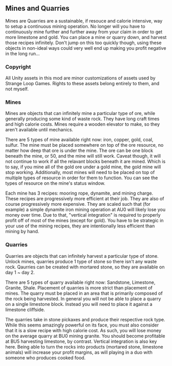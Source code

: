 ## Mines and Quarries

Mines are Quarries are a sustainable, if resouce and calorie intensive, way to setup a continuous mining operation. No longer will you have to continuously mine further and further away from your claim in order to get more limestone and gold. You can place a mine or quarry down, and harvest those recipes infinitely. Don't jump on this too quickly though, using these objects in non-ideal ways could very well end up making you profit negative in the long run...

### Copyright

All Unity assets in this mod are minor customizations of assets used by Strange Loop Games. Rights to these assets belong entirely to them, and not myself.

### Mines

Mines are objects that can infinitely mine a particular type of ore, while generally producing some kind of waste rock. They have long craft times and high calorie costs. Mines require a wooden elevator to make, so they aren't available until mechanics.

There are 5 types of mine available right now: iron, copper, gold, coal, sulfur. The mine must be placed somewhere on top of the ore resource, no matter how deep that ore is under the mine. The ore can be one block beneath the mine, or 50, and the mine will still work. Caveat though, it will not continue to work if all the relavant blocks beneath it are mined. Which is to say, if you mine all of the gold ore under a gold mine, the gold mine will stop working. Additionally, most mines will need to be placed on top of multiple types of resource in order for them to function. You can see the types of resource on the mine's status window.

Each mine has 3 recipes: mooring rope, dynamite, and mining charge. These recipes are progressively more efficient at their job. They are also of course progressively more expensive. They are scaled such that (for example) a simple dynamite iron mining operation at AU0 will likely lose you money over time. Due to that, "vertical integration" is required to properly profit off of most of the mines (except for gold). You have to be strategic in your use of the mining recipes, they are intentionally less efficient than mining by hand.

### Quarries

Quarries are objects that can infinitely harvest a particular type of stone. Unlock mines, quarries produce 1 type of stone so there isn't any waste rock. Qaurries can be created with mortared stone, so they are available on day 1 ~ day 2.

There are 5 types of quarry available right now: Sandstone, Limestone, Granite, Shale. Placement of quarries is more strict than placement of mines. The quarry must be placed in an area that is primarily composed of the rock being harvested. In general you will not be able to place a quarry on a single limestone block. Instead you will need to place it against a limestone cliffside. 

The quarries take in stone pickaxes and produce their respective rock type. While this seems amazingly powerful on its face, you must also consider that it is a slow recipe with high calorie cost. As such, you will lose money on the average quarry at BU0 mining granite. You should become profitable at BU5 harvesting limestone, by contrast. Vertical integration is also key here. Being able to turn the rocks into products (mortared stone, limestone animals) will increase your profit margins, as will playing in a duo with someone who produces cooked food.
